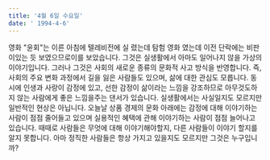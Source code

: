 ```yaml
---
title: '4월 6일 수요일'
date: ' 1994-4-6'
---
```

영화 "윤회"는 이른 아침에 텔레비전에 실 렸는데 탐험 영화 였는데 이전 단락에는 비판이있는 듯 보였으므로이를 보았습니다. 그것은 실생활에서 아마도 일어나지 않을 가상의 이야기입니다. 그러나 그것은 사회의 새로운 종류의 문화적 사고 방식을 반영합니다. 즉, 사회의 주요 변화 과정에서 길을 잃은 사람들도 있으며, 삶에 대한 관심도 모릅니다. 동시에 인생과 사랑이 감정에 있고, 선한 감정이 삶이라는 느낌을 강조하므로 아무것도하지 않는 사람에게 좋은 느낌을주는 댄서가 있습니다. 실생활에서는 사실일지도 모르지만 일반적인 현상은 아닙니다. 오늘날 상품 경제의 문화 아래에는 감정에 대해 이야기하는 사람이 점점 줄어들고 있으며 실용적인 혜택에 관해 이야기하는 사람이 점점 늘어나고 있습니다. 때때로 사람들은 무엇에 대해 이야기해야할지, 다른 사람들이 이야기 할지를 알지 못합니다. 아마 정직한 사람들은 항상 가지고 있을지도 모르지만 그것은 누구입니까?


